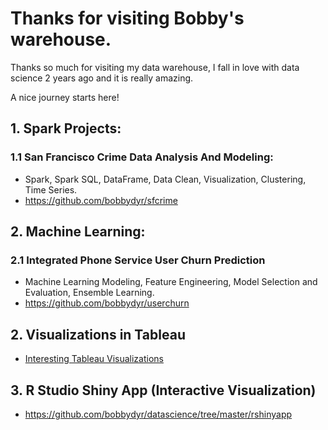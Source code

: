 # Thanks for visiting Bobby's warehouse.
Thanks so much for visiting my data warehouse, I fall in love with data science 2 years ago and it is really amazing.

A nice journey starts here!

## 1. Spark Projects:

### 1.1 San Francisco Crime Data Analysis And Modeling:
  - Spark, Spark SQL, DataFrame, Data Clean, Visualization, Clustering, Time Series.
  - https://github.com/bobbydyr/sfcrime

## 2. Machine Learning:

### 2.1 Integrated Phone Service User Churn Prediction 
  - Machine Learning Modeling, Feature Engineering, Model Selection and Evaluation, Ensemble Learning.
  - https://github.com/bobbydyr/userchurn

## 2. Visualizations in Tableau
  - [Interesting Tableau Visualizations](tableau_port/tableau_port.md)

## 3. R Studio Shiny App (Interactive Visualization)

  - https://github.com/bobbydyr/datascience/tree/master/rshinyapp
